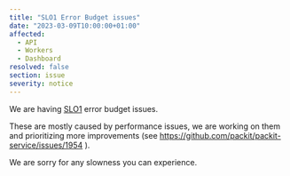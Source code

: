 ```yaml
---
title: "SLO1 Error Budget issues"
date: "2023-03-09T10:00:00+01:00"
affected:
  - API
  - Workers
  - Dashboard
resolved: false
section: issue
severity: notice
---
```


We are having [SLO1](https://packit.dev/docs/service-level-objectives/) error budget issues.

These are mostly caused by performance issues, we are working on them and prioritizing more improvements (see https://github.com/packit/packit-service/issues/1954 ).

We are sorry for any slowness you can experience.
